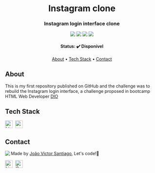 <h1 align="center">
	Instagram clone
</h1>

<h3 align="center">
	Instagram login interface clone
</h3>

<p align="center">
	<img src="https://img.shields.io/badge/PRs-welcome-brightgreen.svg?style=flat-square"/>
	<img src="https://img.shields.io/github/repo-size/jvsantiago-dev/instagram_clone_dio?color=brightgreen"/>
	<img src="https://img.shields.io/github/last-commit/jvsantiago-dev/instagram_clone_dio?color=brightgreen"/>
	<img src="https://img.shields.io/github/languages/count/jvsantiago-dev/instagram_clone_dio?color=brightgreen"/>
</p>

<h4 align="center">
	Status: ✔️ Disponível
</h4>

<p align="center">
	<a href="#about">About</a> •
	<a href="#tech-stack">Tech Stack</a> •
	<a href="#contact">Contact</a> 
</p>

## About

This is my first repository published on GitHub and the challenge was to rebuild the Instagram login interface, a challenge proposed in bootcamp HTML Web Developer [DIO](https://web.dio.me/home)

## Tech Stack

<img src="https://img.shields.io/badge/Html5-05122A?style=flat&logo=html5" alt="html5 Badge" height="25">&nbsp;
<img src="https://img.shields.io/badge/Css3-05122A?style=flat&logo=css3" alt="css3 Badge" height="25">&nbsp;

## Contact

<img align="left" src="https://avatars.githubusercontent.com/jvsantiago-dev?size=100">

Made by [João Victor Santiago](https://github.com/jvsantiago-dev), Let's code!💚

<a href="https://www.linkedin.com/in/jvsantiago-dev" target="_blank"><img src="https://img.shields.io/badge/LinkedIn-0077B5?style=flat&logo=linkedin&logoColor=white" alt="LinkedIn Badge" height="25"></a>&nbsp;
<a href="mailto:jvsanttiago@gmail.com@gmail.com" target="_blank"><img src="https://img.shields.io/badge/Gmail-D14836?style=flat&logo=gmail&logoColor=white" alt="Gmail Badge" height="25"></a>&nbsp;

<br clear="left"/>
